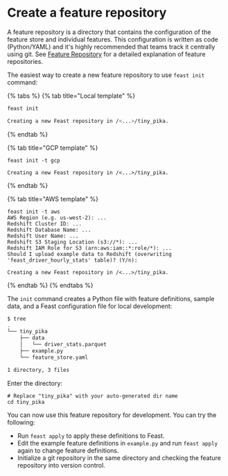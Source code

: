 # Create a feature repository

A feature repository is a directory that contains the configuration of the feature store and individual features. This configuration is written as code \(Python/YAML\) and it's highly recommended that teams track it centrally using git. See [Feature Repository](../reference/feature-repository/) for a detailed explanation of feature repositories.

The easiest way to create a new feature repository to use `feast init` command:

{% tabs %}
{% tab title="Local template" %}
```bash
feast init

Creating a new Feast repository in /<...>/tiny_pika.
```
{% endtab %}

{% tab title="GCP template" %}
```text
feast init -t gcp

Creating a new Feast repository in /<...>/tiny_pika.
```
{% endtab %}

{% tab title="AWS template" %}
```text
feast init -t aws
AWS Region (e.g. us-west-2): ...
Redshift Cluster ID: ...
Redshift Database Name: ...
Redshift User Name: ...
Redshift S3 Staging Location (s3://*): ...
Redshift IAM Role for S3 (arn:aws:iam::*:role/*): ...
Should I upload example data to Redshift (overwriting 'feast_driver_hourly_stats' table)? (Y/n): 

Creating a new Feast repository in /<...>/tiny_pika.
```
{% endtab %}
{% endtabs %}

The `init` command creates a Python file with feature definitions, sample data, and a Feast configuration file for local development:

```bash
$ tree
.
└── tiny_pika
    ├── data
    │   └── driver_stats.parquet
    ├── example.py
    └── feature_store.yaml

1 directory, 3 files
```

Enter the directory:

```text
# Replace "tiny_pika" with your auto-generated dir name
cd tiny_pika
```

You can now use this feature repository for development. You can try the following:

* Run `feast apply` to apply these definitions to Feast.
* Edit the example feature definitions in  `example.py` and run `feast apply` again to change feature definitions.
* Initialize a git repository in the same directory and checking the feature repository into version control.

